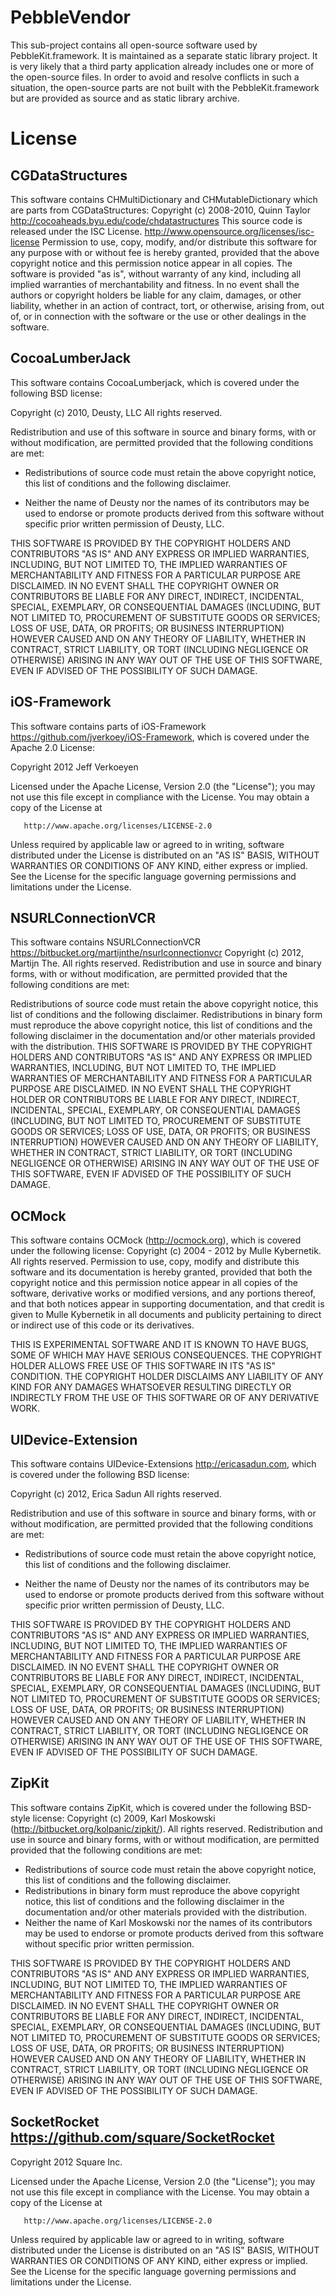 PebbleVendor
===

This sub-project contains all open-source software used by PebbleKit.framework.
It is maintained as a separate static library project. It is very likely that a third party application already includes one or more of the open-source files. In order to avoid and resolve conflicts in such a situation, the open-source parts are not built with the PebbleKit.framework but are provided as source and as static library archive.

License
===

CGDataStructures
---

This software contains CHMultiDictionary and CHMutableDictionary which are parts from CGDataStructures:
Copyright (c) 2008-2010, Quinn Taylor <http://cocoaheads.byu.edu/code/chdatastructures>
This source code is released under the ISC License. <http://www.opensource.org/licenses/isc-license>
Permission to use, copy, modify, and/or distribute this software for any purpose with or without fee is hereby granted, provided that the above copyright notice and this permission notice appear in all copies.
The software is  provided "as is", without warranty of any kind, including all implied warranties of merchantability and fitness. In no event shall the authors or copyright holders be liable for any claim, damages, or other liability, whether in an action of contract, tort, or otherwise, arising from, out of, or in connection with the software or the use or other dealings in the software.

CocoaLumberJack
---

This software contains CocoaLumberjack, which is covered under the following BSD license:

Copyright (c) 2010, Deusty, LLC
All rights reserved.

Redistribution and use of this software in source and binary forms,
with or without modification, are permitted provided that the following conditions are met:

* Redistributions of source code must retain the above
  copyright notice, this list of conditions and the
  following disclaimer.

* Neither the name of Deusty nor the names of its
  contributors may be used to endorse or promote products
  derived from this software without specific prior
  written permission of Deusty, LLC.

THIS SOFTWARE IS PROVIDED BY THE COPYRIGHT HOLDERS AND CONTRIBUTORS "AS IS" AND ANY EXPRESS OR IMPLIED WARRANTIES, INCLUDING, BUT NOT LIMITED TO, THE IMPLIED WARRANTIES OF MERCHANTABILITY AND FITNESS FOR A PARTICULAR PURPOSE ARE DISCLAIMED. IN NO EVENT SHALL THE COPYRIGHT OWNER OR CONTRIBUTORS BE LIABLE FOR ANY DIRECT, INDIRECT, INCIDENTAL, SPECIAL, EXEMPLARY, OR CONSEQUENTIAL DAMAGES (INCLUDING, BUT NOT LIMITED TO, PROCUREMENT OF SUBSTITUTE GOODS OR SERVICES; LOSS OF USE, DATA, OR PROFITS; OR BUSINESS INTERRUPTION) HOWEVER CAUSED AND ON ANY THEORY OF LIABILITY, WHETHER IN CONTRACT, STRICT LIABILITY, OR TORT (INCLUDING NEGLIGENCE OR OTHERWISE) ARISING IN ANY WAY OUT OF THE USE OF THIS SOFTWARE, EVEN IF ADVISED OF THE POSSIBILITY OF SUCH DAMAGE.

iOS-Framework
---

This software contains parts of iOS-Framework <https://github.com/jverkoey/iOS-Framework>, which is covered under the Apache 2.0 License:

Copyright 2012 Jeff Verkoeyen

   Licensed under the Apache License, Version 2.0 (the "License");
   you may not use this file except in compliance with the License.
   You may obtain a copy of the License at

       http://www.apache.org/licenses/LICENSE-2.0

   Unless required by applicable law or agreed to in writing, software
   distributed under the License is distributed on an "AS IS" BASIS,
   WITHOUT WARRANTIES OR CONDITIONS OF ANY KIND, either express or implied.
   See the License for the specific language governing permissions and
   limitations under the License.


NSURLConnectionVCR
---

This software contains NSURLConnectionVCR <https://bitbucket.org/martijnthe/nsurlconnectionvcr>
Copyright (c) 2012, Martijn The. All rights reserved.
Redistribution and use in source and binary forms, with or without modification, are permitted provided that the following conditions are met:

Redistributions of source code must retain the above copyright notice, this list of conditions and the following disclaimer.
Redistributions in binary form must reproduce the above copyright notice, this list of conditions and the following disclaimer in the documentation and/or other materials provided with the distribution.
THIS SOFTWARE IS PROVIDED BY THE COPYRIGHT HOLDERS AND CONTRIBUTORS "AS IS" AND ANY EXPRESS OR IMPLIED WARRANTIES, INCLUDING, BUT NOT LIMITED TO, THE IMPLIED WARRANTIES OF MERCHANTABILITY AND FITNESS FOR A PARTICULAR PURPOSE ARE DISCLAIMED. IN NO EVENT SHALL THE COPYRIGHT HOLDER OR CONTRIBUTORS BE LIABLE FOR ANY DIRECT, INDIRECT, INCIDENTAL, SPECIAL, EXEMPLARY, OR CONSEQUENTIAL DAMAGES (INCLUDING, BUT NOT LIMITED TO, PROCUREMENT OF SUBSTITUTE GOODS OR SERVICES; LOSS OF USE, DATA, OR PROFITS; OR BUSINESS INTERRUPTION) HOWEVER CAUSED AND ON ANY THEORY OF LIABILITY, WHETHER IN CONTRACT, STRICT LIABILITY, OR TORT (INCLUDING NEGLIGENCE OR OTHERWISE) ARISING IN ANY WAY OUT OF THE USE OF THIS SOFTWARE, EVEN IF ADVISED OF THE POSSIBILITY OF SUCH DAMAGE.

OCMock
---

This software contains OCMock (http://ocmock.org), which is covered under the following license:
Copyright (c) 2004 - 2012 by Mulle Kybernetik. All rights reserved.
Permission to use, copy, modify and distribute this software and its documentation is hereby granted, provided that both the copyright notice and this permission notice appear in all copies of the software, derivative works or modified versions, and any portions thereof, and that both notices appear in supporting documentation, and that credit is given to Mulle Kybernetik in all documents and publicity pertaining to direct or indirect use of this code or its derivatives.

THIS IS EXPERIMENTAL SOFTWARE AND IT IS KNOWN TO HAVE BUGS, SOME OF WHICH MAY HAVE SERIOUS CONSEQUENCES. THE COPYRIGHT HOLDER ALLOWS FREE USE OF THIS SOFTWARE IN ITS "AS IS" CONDITION. THE COPYRIGHT HOLDER DISCLAIMS ANY LIABILITY OF ANY KIND FOR ANY DAMAGES WHATSOEVER RESULTING DIRECTLY OR INDIRECTLY FROM THE USE OF THIS SOFTWARE OR OF ANY DERIVATIVE WORK.

UIDevice-Extension
---

This software contains UIDevice-Extensions <http://ericasadun.com>, which is covered under the following BSD license:

Copyright (c) 2012, Erica Sadun
All rights reserved.

Redistribution and use of this software in source and binary forms,
with or without modification, are permitted provided that the following conditions are met:

* Redistributions of source code must retain the above
  copyright notice, this list of conditions and the
  following disclaimer.

* Neither the name of Deusty nor the names of its
  contributors may be used to endorse or promote products
  derived from this software without specific prior
  written permission of Deusty, LLC.

THIS SOFTWARE IS PROVIDED BY THE COPYRIGHT HOLDERS AND CONTRIBUTORS "AS IS" AND ANY EXPRESS OR IMPLIED WARRANTIES, INCLUDING, BUT NOT LIMITED TO, THE IMPLIED WARRANTIES OF MERCHANTABILITY AND FITNESS FOR A PARTICULAR PURPOSE ARE DISCLAIMED. IN NO EVENT SHALL THE COPYRIGHT OWNER OR CONTRIBUTORS BE LIABLE FOR ANY DIRECT, INDIRECT, INCIDENTAL, SPECIAL, EXEMPLARY, OR CONSEQUENTIAL DAMAGES (INCLUDING, BUT NOT LIMITED TO, PROCUREMENT OF SUBSTITUTE GOODS OR SERVICES; LOSS OF USE, DATA, OR PROFITS; OR BUSINESS INTERRUPTION) HOWEVER CAUSED AND ON ANY THEORY OF LIABILITY, WHETHER IN CONTRACT, STRICT LIABILITY, OR TORT (INCLUDING NEGLIGENCE OR OTHERWISE) ARISING IN ANY WAY OUT OF THE USE OF THIS SOFTWARE, EVEN IF ADVISED OF THE POSSIBILITY OF SUCH DAMAGE.

ZipKit
---

This software contains ZipKit, which is covered under the following BSD-style license:
Copyright (c) 2009, Karl Moskowski (http://bitbucket.org/kolpanic/zipkit/). All rights reserved.
Redistribution and use in source and binary forms, with or without modification, are permitted provided that the following conditions are met:

* Redistributions of source code must retain the above copyright notice, this list of conditions and the following disclaimer.
* Redistributions in binary form must reproduce the above copyright notice, this list of conditions and the following disclaimer in the documentation and/or other materials provided with the distribution.
* Neither the name of Karl Moskowski nor the names of its contributors may be used to endorse or promote products derived from this software without specific prior written permission.

THIS SOFTWARE IS PROVIDED BY THE COPYRIGHT HOLDERS AND CONTRIBUTORS "AS IS" AND ANY EXPRESS OR IMPLIED WARRANTIES, INCLUDING, BUT NOT LIMITED TO, THE IMPLIED WARRANTIES OF MERCHANTABILITY AND FITNESS FOR A PARTICULAR PURPOSE ARE DISCLAIMED. IN NO EVENT SHALL THE COPYRIGHT OWNER OR CONTRIBUTORS BE LIABLE FOR ANY DIRECT, INDIRECT, INCIDENTAL, SPECIAL, EXEMPLARY, OR CONSEQUENTIAL DAMAGES (INCLUDING, BUT NOT LIMITED TO, PROCUREMENT OF SUBSTITUTE GOODS OR SERVICES; LOSS OF USE, DATA, OR PROFITS; OR BUSINESS INTERRUPTION) HOWEVER CAUSED AND ON ANY THEORY OF LIABILITY, WHETHER IN CONTRACT, STRICT LIABILITY, OR TORT (INCLUDING NEGLIGENCE OR OTHERWISE) ARISING IN ANY WAY OUT OF THE USE OF THIS SOFTWARE, EVEN IF ADVISED OF THE POSSIBILITY OF SUCH DAMAGE.


SocketRocket
https://github.com/square/SocketRocket
---

  Copyright 2012 Square Inc.

   Licensed under the Apache License, Version 2.0 (the "License");
   you may not use this file except in compliance with the License.
   You may obtain a copy of the License at

       http://www.apache.org/licenses/LICENSE-2.0

   Unless required by applicable law or agreed to in writing, software
   distributed under the License is distributed on an "AS IS" BASIS,
   WITHOUT WARRANTIES OR CONDITIONS OF ANY KIND, either express or implied.
   See the License for the specific language governing permissions and
   limitations under the License.

